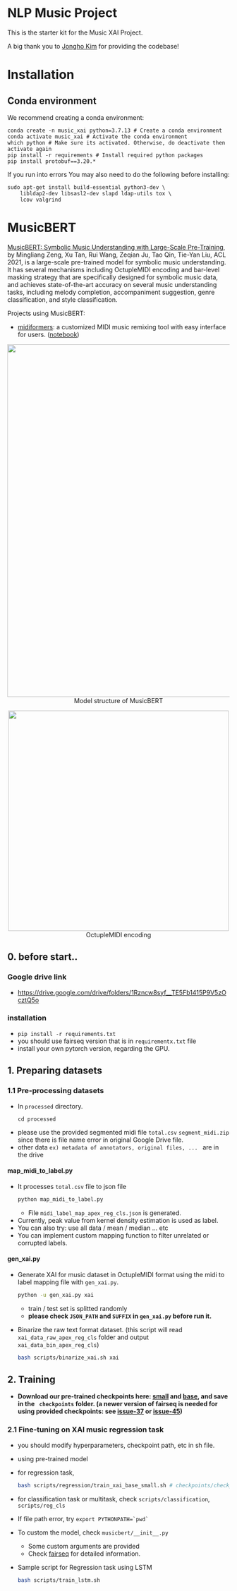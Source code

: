 # NLP Music Project
This is the starter kit for the Music XAI Project.

A big thank you to [Jongho Kim](https://github.com/ihatedebug/) for providing the codebase!

# Installation

## Conda environment

We recommend creating a conda environment:
```
conda create -n music_xai python=3.7.13 # Create a conda environment
conda activate music_xai # Activate the conda environment
which python # Make sure its activated. Otherwise, do deactivate then activate again
pip install -r requirements # Install required python packages
pip install protobuf==3.20.*
```

If you run into errors You may also need to do the following before installing:
```
sudo apt-get install build-essential python3-dev \
    libldap2-dev libsasl2-dev slapd ldap-utils tox \
    lcov valgrind
```

# MusicBERT
[MusicBERT: Symbolic Music Understanding with Large-Scale Pre-Training](https://arxiv.org/pdf/2106.05630.pdf), by Mingliang Zeng, Xu Tan, Rui Wang, Zeqian Ju, Tao Qin, Tie-Yan Liu, ACL 2021, is a large-scale pre-trained model for symbolic music understanding. It has several mechanisms including OctupleMIDI encoding and bar-level masking strategy that are specifically designed for symbolic music data, and achieves state-of-the-art accuracy on several music understanding tasks, including melody completion, accompaniment suggestion, genre classification, and style classification.

Projects using MusicBERT:

* [midiformers](https://github.com/tripathiarpan20/midiformers): a customized MIDI music remixing tool with easy interface for users. ([notebook](https://colab.research.google.com/drive/1C7jS-s1BCWLXiCQQyvIl6xmCMrqgc9fg?usp=sharing))

<!-- ![img](../img/musicbert_structure.PNG)  ![img](../img/musicbert_encoding.PNG)-->

<p align="center"><img src="../img/musicbert_structure.PNG" width="800"><br/> Model structure of MusicBERT </p>
<p align="center"><img src="../img/musicbert_encoding.PNG" width="500"><br/> OctupleMIDI encoding </p>

## 0. before start.. 
### Google drive link
- https://drive.google.com/drive/folders/1Rzncw8syf__TE5Fb1415P9V5zOcztQ5o
### installation
- `pip install -r requirements.txt`
- you should use fairseq version that is in `requirementx.txt` file
- install your own pytorch version, regarding the GPU.

## 1. Preparing datasets

### 1.1 Pre-processing datasets

- In `processed` directory.
    ```
    cd processed
    ```
- please use the provided segmented midi file   `total.csv` `segment_midi.zip` since there is file name error in original Google Drive file. 
- other data `ex) metadata of annotators, original files, ... ` are in the drive

#### map_midi_to_label.py

- It processes `total.csv` file to json file
    ```bash
    python map_midi_to_label.py
    ```
    - File `midi_label_map_apex_reg_cls.json` is generated.
- Currently, peak value from kernel density estimation is used as label.
- You can also try: use all data / mean / median ... etc
- You can implement custom mapping function to filter unrelated or corrupted labels.

#### gen_xai.py
- Generate XAI for music dataset in OctupleMIDI format using the midi to label mapping file with `gen_xai.py`.

    ```bash
    python -u gen_xai.py xai
    ```
    - train / test set is splitted randomly
    - **please check `JSON_PATH` and `SUFFIX` in `gen_xai.py` before run it.**

- Binarize the raw text format dataset. (this script will read `xai_data_raw_apex_reg_cls` folder and output `xai_data_bin_apex_reg_cls`)

    ```bash
    bash scripts/binarize_xai.sh xai
    ```


## 2. Training

* **Download our pre-trained checkpoints here: [small](https://msramllasc.blob.core.windows.net/modelrelease/checkpoint_last_musicbert_small.pt) and [base](https://msramllasc.blob.core.windows.net/modelrelease/checkpoint_last_musicbert_base.pt), and save in the ` checkpoints` folder. (a newer version of fairseq is needed for using provided checkpoints: see [issue-37](https://github.com/microsoft/muzic/issues/37) or [issue-45](https://github.com/microsoft/muzic/issues/45))**


### 2.1 Fine-tuning on XAI music regression task

- you should modify hyperparameters, checkpoint path, etc in sh file.

- using pre-trained model
- for regression task,
    ```bash
    bash scripts/regression/train_xai_base_small.sh # checkpoints/checkpoint_last_musicbert_base.pt, checkpoints/checkpoint_last_musicbert_base.pt
    ```
- for classification task or multitask, check `scripts/classification`, `scripts/reg_cls`

- If file path error, try 
``` export PYTHONPATH=`pwd` ``` 

- To custom the model, check `musicbert/__init__.py`
    - Some custom arguments are provided
    - Check [fairseq](https://fairseq.readthedocs.io/en/latest/) for detailed information.


- Sample script for Regression task using LSTM

    ```bash
    bash scripts/train_lstm.sh
    ```
